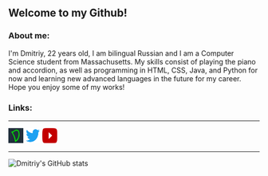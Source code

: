 
## Welcome to my Github!

### About me:
I'm Dmitriy, 22 years old, I am bilingual Russian and I am a Computer Science student from Massachusetts. My skills consist of playing the piano and accordion, as well as programming in HTML, CSS, Java, and Python for now and learning new advanced languages in the future for my career. Hope you enjoy some of my works!

### Links:
***
<a href="https://www.dhotspot.xyz"><img src="logo.ico" width="30" height="30"></a>
<a href="https://www.twitter.com/DmitriyShumkin"><img src="twitter.png" width="30" height="30"></a>
<a href="https://www.youtube.com/channel/UCKQvTzeTizeamrvI9J4-t5A"><img src="yt.png" width="30" height="30"></a>
***
![Dmitriy's GitHub stats](https://github-readme-stats.vercel.app/api?username=DmitriyShum&show_icons=true&theme=radical)
